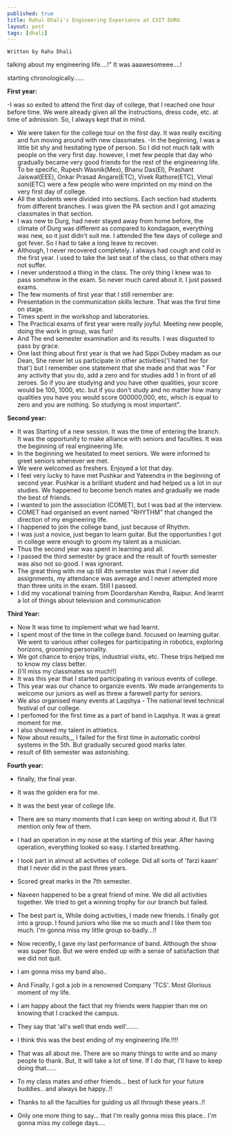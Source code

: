 ```yaml
---
published: true
title: Rahul Dhali's Engineering Experiance at CSIT DURG
layout: post
tags: [dhali]
---
```

`Written by Rahu Dhali`

talking about my engineering life....!" It was aaawesomeee....!

starting chronologically......

**First year:**

-I was so exited to attend the first day of college, that I reached one hour before time. We were already given all the instructions, dress code, etc. at time of admission. So, I always kept that in mind.
- We were taken for the college tour on the first day. It was really exciting and fun moving around with new classmates.
 -In the beginning, I was a little bit shy and hesitating type of person. So I did not much talk with people on the very first day. however, I met few people that day who gradually became very good friends for the rest of the engineering life. To be specific, Rupesh Wasnik(Mex), Bhanu Das(EI), Prashant Jaiswal(EEE), Onkar Prasad Angare(ETC), Vivek Rathore(ETC), Vimal soni(ETC) were a few people who were imprinted on my mind on the very first day of college.
- All the students were divided into sections. Each section had students from different branches. I was given the PA section and I got amazing classmates in that section.
- I was new to Durg, had never stayed away from home before, the climate of Durg was different as compared to kondagaon, everything was new, so it just didn't suit me. I attended the few days of college and got fever. So I had to take a long leave to recover.
- Although, I never recovered completely. I always had cough and cold in the first year. I used to take the last seat of the class, so that others may not suffer.
- I never understood a thing in the class. The only thing I knew was to pass somehow in the exam. So never much cared about it. I just passed exams.
- The few moments of first year that I still remember are:
- Presentation in the communication skills lecture. That was the first time on stage.
- Times spent in the workshop and laboratories.
- The Practical exams of first year were really joyful. Meeting new people, doing the work in group, was fun!
- And The end semester examination and its results. I was disgusted to pass by grace.
- One last thing about first year is that we had Sippi Dubey madam as our Dean, She never let us participate in other activities('I hated her for that') but I remember one statement that she made and that was " For any activity that you do, add a zero and for studies add 1 in front of all zeroes. So if you are studying and you have other qualities, your score would be 100, 1000, etc. but if you don't study and no matter how many qualities you have you would score 000000,000, etc, which is equal to zero and you are nothing. So studying is most important".


**Second year:**

- It was Starting of a new session. It was the time of entering the branch. It was the opportunity to make alliance with seniors and faculties. It was the beginning of real engineering life.
- In the beginning we hesitated to meet seniors. We were informed to greet seniors whenever we met.
- We were welcomed as freshers. Enjoyed a lot that day.
- I feel very lucky to have met Pushkar and Yateendra in the beginning of second year. Pushkar is a brilliant student and had helped us a lot in our studies. We happened to become bench mates and gradually we made the best of friends.
- I wanted to join the association (COMET), but I was bad at the interview.
- COMET had organised an event named "RHYTHM" that changed the direction of my engineering life.
- I happened to join the college band, just because of Rhythm.
- I was just a novice, just began to learn guitar. But the opportunities I got in college were enough to groom my talent as a musician.
- Thus the second year was spent in learning and all.
- I passed the third semester by grace and the result of fourth semester was also not so good. I was ignorant.
- The great thing with me up till 4th semester was that I never did assignments, my attendance was average and I never attempted more than three units in the exam. Still I passed.
- I did my vocational training from Doordarshan Kendra, Raipur. And learnt a lot of things about television and communication


**Third Year:**

- Now It was time to implement what we had learnt.
- I spent most of the time in the college band. focused on learning guitar.
We went to various other colleges for participating in robotics, exploring horizons, grooming personality.
- We got chance to enjoy trips, industrial visits, etc. These trips helped me to know my class better.
- (I'll miss my classmates so much!!)
- It was this year that I started participating in various events of college.
- This year was our chance to organize events. We made arrangements to welcome our juniors as well as threw a farewell party for seniors. 
- We also organised many events at Laqshya - The national level technical festival of our college.
- I perfomed for the first time as a part of band in Laqshya. It was a great moment for me.
- I also showed my talent in athletics.
- Now about results,,, I failed for the first time in automatic control systems in the 5th. But gradually secured good marks later.
- result of 6th semester was astonishing.

**Fourth year:**

- finally, the final year.
- It was the golden era for me.
- It was the best year of college life.
- There are so many moments that I can keep on writing about it. But I'll mention only few of them.
- I had an operation in my nose at the starting of this year. After having operation, everything looked so easy. I started breathing.
- I took part in almost all activities of college. Did all sorts of 'farzi kaam' that I never did in the past three years.
- Scored great marks in the 7th semester.
- Naveen happened to be a great friend of mine. We did all activities together. We tried to get a winning trophy for our branch but failed.
- The best part is, While doing activities, I made new friends. I finally got into a group. I found juniors who like me so much and I like them too much. I'm gonna miss my little group so badly...!! 
- Now recently, I gave my last performance of band. Although the show was super flop. But we were ended up with a sense of satisfaction that we did not quit.
- I am gonna miss my band also..
- And Finally, I got a job in a renowned Company 'TCS'. Most Glorious moment of my life.
- I am happy about the fact that my friends were happier than me on knowing that I cracked the campus.
- They say that 'all's well that ends well'.......
- I think this was the best ending of my engineering life.!!!!

- That was all about me. There are so many things to write and so many people to thank. But, It will take a lot of time. If I do that, I'll have to keep doing that......

- To my class mates and other friends... best of luck for your future buddies.. and always be happy..!!

- Thanks to all the faculties for guiding us all through these years..!!

- Only one more thing to say... that I'm really gonna miss this place.. I'm gonna miss my college days....